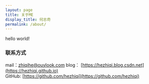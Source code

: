 ```yaml
---
layout: page
title: 关于ME
display_title: 何志奇
permalink: /about/
---
```


hello world!


### 联系方式

mail：[zhiqihe@ouylook.com](mailto:zhiqihe@ouylook.com)
blog： [https://hezhiqi.blog.csdn.net](https://hezhiqi.github.io)   
GitHub: [https://github.com/hezhiqi](https://github.com/hezhiqi)  
